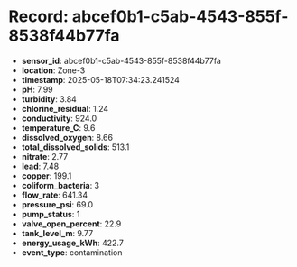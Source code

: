 # Record: abcef0b1-c5ab-4543-855f-8538f44b77fa

- **sensor_id**: abcef0b1-c5ab-4543-855f-8538f44b77fa
- **location**: Zone-3
- **timestamp**: 2025-05-18T07:34:23.241524
- **pH**: 7.99
- **turbidity**: 3.84
- **chlorine_residual**: 1.24
- **conductivity**: 924.0
- **temperature_C**: 9.6
- **dissolved_oxygen**: 8.66
- **total_dissolved_solids**: 513.1
- **nitrate**: 2.77
- **lead**: 7.48
- **copper**: 199.1
- **coliform_bacteria**: 3
- **flow_rate**: 641.34
- **pressure_psi**: 69.0
- **pump_status**: 1
- **valve_open_percent**: 22.9
- **tank_level_m**: 9.77
- **energy_usage_kWh**: 422.7
- **event_type**: contamination